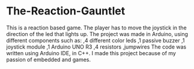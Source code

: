 # The-Reaction-Gauntlet
This is a reaction based game. The player has to move the joystick in the direction of the led that lights up. 
The project was made in Arduino, using different components such as:
  ,4 different color leds
  ,1 passive buzzer
  ,1 joystick module
  ,1 Arduino UNO R3
  ,4 resistors
  ,jumpwires
The code was written using Arduino IDE, in C++.
I made this project because of my passion of embedded and games.
